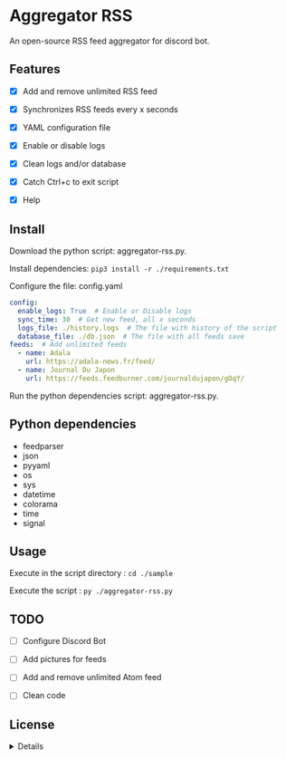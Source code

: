 # Aggregator RSS

An open-source RSS feed aggregator for discord bot.



## Features

- [X] Add and remove unlimited RSS feed
- [X] Synchronizes RSS feeds every x seconds
- [X] YAML configuration file
- [X] Enable or disable logs
- [X] Clean logs and/or database
- [X] Catch Ctrl+c to exit script
- [X] Help



## Install

Download the python script: aggregator-rss.py.

Install dependencies: `pip3 install -r ./requirements.txt`

Configure the file: config.yaml
```yaml
config:
  enable_logs: True  # Enable or Disable logs
  sync_time: 30  # Get new feed, all x seconds
  logs_file: ./history.logs  # The file with history of the script
  database_file: ./db.json  # The file with all feeds save
feeds:  # Add unlimited feeds
  - name: Adala
    url: https://adala-news.fr/feed/
  - name: Journal Du Japon
    url: https://feeds.feedburner.com/journaldujapon/gOqY/
```

Run the python dependencies script: aggregator-rss.py.



## Python dependencies

- feedparser
- json
- pyyaml
- os
- sys
- datetime
- colorama
- time
- signal



## Usage

Execute in the script directory : `cd ./sample`

Execute the script : `py ./aggregator-rss.py`



## TODO

- [ ] Configure Discord Bot
- [ ] Add pictures for feeds
- [ ] Add and remove unlimited Atom feed
- [ ] Clean code



## License

<details>

```
MIT License

Copyright (c) 2023 Julien Poirou

Permission is hereby granted, free of charge, to any person obtaining a copy
of this software and associated documentation files (the "Software"), to deal
in the Software without restriction, including without limitation the rights
to use, copy, modify, merge, publish, distribute, sublicense, and/or sell
copies of the Software, and to permit persons to whom the Software is
furnished to do so, subject to the following conditions:

The above copyright notice and this permission notice shall be included in all
copies or substantial portions of the Software.

THE SOFTWARE IS PROVIDED "AS IS", WITHOUT WARRANTY OF ANY KIND, EXPRESS OR
IMPLIED, INCLUDING BUT NOT LIMITED TO THE WARRANTIES OF MERCHANTABILITY,
FITNESS FOR A PARTICULAR PURPOSE AND NONINFRINGEMENT. IN NO EVENT SHALL THE
AUTHORS OR COPYRIGHT HOLDERS BE LIABLE FOR ANY CLAIM, DAMAGES OR OTHER
LIABILITY, WHETHER IN AN ACTION OF CONTRACT, TORT OR OTHERWISE, ARISING FROM,
OUT OF OR IN CONNECTION WITH THE SOFTWARE OR THE USE OR OTHER DEALINGS IN THE
SOFTWARE.
```

</details>